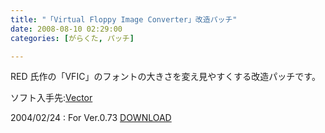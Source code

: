 ```yaml
---
title: "「Virtual Floppy Image Converter」改造パッチ"
date: 2008-08-10 02:29:00
categories: [がらくた, パッチ]

---
```


RED 氏作の「VFIC」のフォントの大きさを変え見やすくする改造パッチです。
	  
ソフト入手先:[Vector][1] 

 [1]: http://www.vector.co.jp/soft/win95/util/se151106.html

2004/02/24
: For Ver.0.73 <a href="/files/fix_vfic073_r1.lzh">DOWNLOAD</a>
